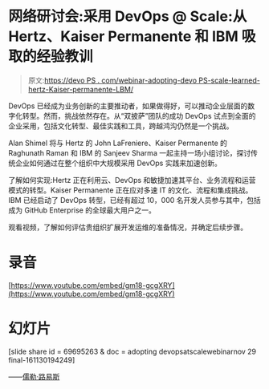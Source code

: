 # 网络研讨会:采用 DevOps @ Scale:从 Hertz、Kaiser Permanente 和 lBM 吸取的经验教训

> 原文:[https://devo PS . com/webinar-adopting-devo PS-scale-learned-hertz-Kaiser-permanente-LBM/](https://devops.com/webinar-adopting-devops-scale-lessons-learned-hertz-kaiser-permanente-lbm/)

DevOps 已经成为业务创新的主要推动者，如果做得好，可以推动企业层面的数字化转型。然而，挑战依然存在。从“双披萨”团队的成功 DevOps 试点到全面的企业采用，包括文化转型、最佳实践和工具，跨越鸿沟仍然是一个挑战。

Alan Shimel 将与 Hertz 的 John LaFreniere、Kaiser Permanente 的 Raghunath Raman 和 IBM 的 Sanjeev Sharma 一起主持一场小组讨论，探讨传统企业如何通过在整个组织中大规模采用 DevOps 实践来加速创新。

了解如何实现:Hertz 正在利用云、DevOps 和敏捷加速其平台、业务流程和运营模式的转型。Kaiser Permanente 正在应对多速 IT 的文化、流程和集成挑战。
IBM 已经启动了 DevOps 转型，已经有超过 10，000 名开发人员参与其中，包括成为 GitHub Enterprise 的全球最大用户之一。

观看视频，了解如何评估贵组织扩展开发运维的准备情况，并确定后续步骤。

# 录音

[https://www.youtube.com/embed/gm18-gcgXRY](https://www.youtube.com/embed/gm18-gcgXRY)

# 幻灯片

[slide share id = 69695263 & doc = adopting devopsatscalewebinarnov 29 final-161130194249]

——[儒勒·路易斯](https://devops.com/author/jules/)